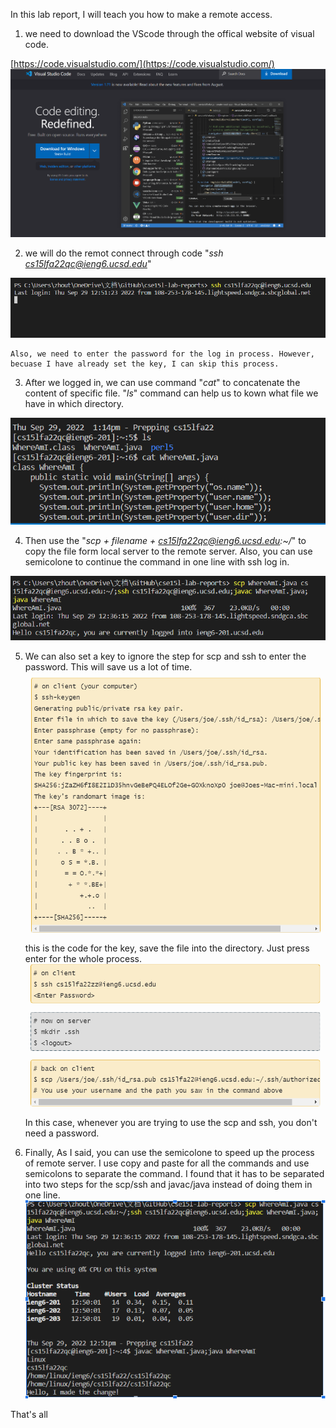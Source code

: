 In this lab report, I will teach you how to make a remote access. 
1. we need to download the VScode through the offical website of visual code.

[https://code.visualstudio.com/](https://code.visualstudio.com/)
![image](%E6%8D%95%E8%8E%B7.PNG)

2. we will do the remot connect through code "*ssh cs15lfa22qc@ieng6.ucsd.edu*"


![image](ssh.PNG)

    Also, we need to enter the password for the log in process. However, becuase I have already set the key, I can skip this process.

3. After we logged in, we can use command  "*cat*" to concatenate the content of specific file. "*ls*" command can help us to kown what file we have in which directory. 

![image](command.PNG)

4. Then use the "*scp + filename + cs15lfa22qc@ieng6.ucsd.edu:~/*" to copy the file form local server to the remote server. Also, you can use semicolone to continue the command in one line with ssh log in.

![image](lianxu.PNG)

5. We can also set a key to ignore the step for scp and ssh to enter the password. This will save us a lot of time. 
![image](key.PNG)
this is the code for the key, save the file into the directory.
Just press enter for the whole process.
![iamge](process.PNG)
In this case, whenever you are trying to use the scp and ssh, you don't need a password.

6. Finally, As I said, you can use the semicolone to speed up the process of remote server. I use copy and paste for all the commands and use semicolons to separate the command. I found that it has to be separated into two steps for the scp/ssh and javac/java instead of doing them in one line.
![image](final.PNG)

That's all